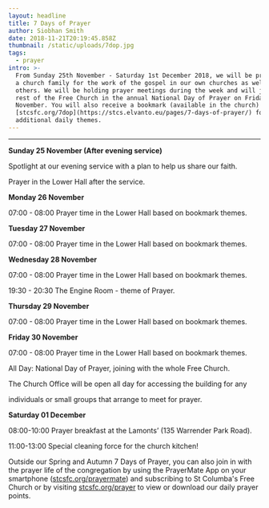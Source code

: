 ```yaml
---
layout: headline
title: 7 Days of Prayer
author: Siobhan Smith
date: 2018-11-21T20:19:45.858Z
thumbnail: /static/uploads/7dop.jpg
tags:
  - prayer
intro: >-
  ​From Sunday 25th November - Saturday 1st December 2018, we will be praying as
  a church family for the work of the gospel in our own churches as well as
  others. We will be holding prayer meetings during the week and will join the
  rest of the Free Church in the annual National Day of Prayer on Friday 30th
  November. You will also receive a bookmark (available in the church) or visit
  [stcsfc.org/7dop](https://stcs.elvanto.eu/pages/7-days-of-prayer/) for the
  additional daily themes.
---
```

- - -

**Sunday 25 November (After evening service)**

Spotlight at our evening service with a plan to help us share our faith.

Prayer in the Lower Hall after the service.

**Monday 26 November**

07:00 - 08:00 Prayer time in the Lower Hall based on bookmark themes.

**Tuesday 27 November**

07:00 - 08:00 Prayer time in the Lower Hall based on bookmark themes.

**Wednesday 28 November**

07:00 - 08:00 Prayer time in the Lower Hall based on bookmark themes.

19:30 - 20:30 The Engine Room - theme of Prayer.

**Thursday 29 November**

07:00 - 08:00 Prayer time in the Lower Hall based on bookmark themes.

**Friday 30 November**

07:00 - 08:00 Prayer time in the Lower Hall based on bookmark themes.

All Day: National Day of Prayer, joining with the whole Free Church.

The Church Office will be open all day for accessing the building for any

individuals or small groups that arrange to meet for prayer.

**Saturday 01 December**

08:00-10:00 Prayer breakfast at the Lamonts’ (135 Warrender Park Road).

11:00-13:00 Special cleaning force for the church kitchen!

Outside our Spring and Autumn 7 Days of Prayer, you can also join in with the prayer life of the congregation by using the PrayerMate App on your smartphone ([stcsfc.org/prayermate](http://prayermate.s3.amazonaws.com/1/feed_65.html)) and subscribing to St Columba's Free Church or by visiting [stcsfc.org/prayer](https://stcs.elvanto.eu/pages/prayer1) to view or download our daily prayer points.

